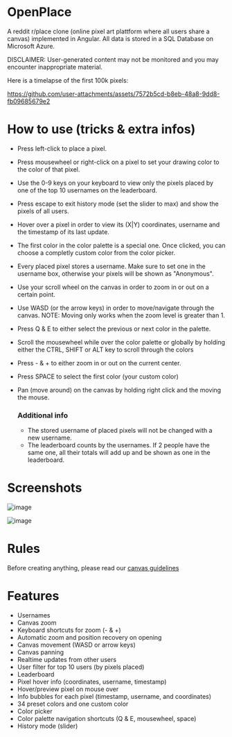 # OpenPlace

A reddit r/place clone (online pixel art plattform where all users share a canvas) implemented in Angular. All data is stored in a SQL Database on Microsoft Azure.

DISCLAIMER: User-generated content may not be monitored and you may encounter inappropriate material.

Here is a timelapse of the first 100k pixels:

https://github.com/user-attachments/assets/7572b5cd-b8eb-48a8-9dd8-fb09685679e2


# How to use (tricks & extra infos)

- Press left-click to place a pixel.
- Press mousewheel or right-click on a pixel to set your drawing color to the color of that pixel.
- Use the 0-9 keys on your keyboard to view only the pixels placed by one of the top 10 usernames on the leaderboard.
- Press escape to exit history mode (set the slider to max) and show the pixels of all users.
- Hover over a pixel in order to view its (X|Y) coordinates, username and the timestamp of its last update.
- The first color in the color palette is a special one. Once clicked, you can choose a completly custom color from the color picker.
- Every placed pixel stores a username. Make sure to set one in the username box, otherwise your pixels will be shown as "Anonymous".
- Use your scroll wheel on the canvas in order to zoom in or out on a certain point.
- Use WASD (or the arrow keys) in order to move/navigate through the canvas. NOTE: Moving only works when the zoom level is greater than 1.
- Press Q & E to either select the previous or next color in the palette.
- Scroll the mousewheel while over the color palette or globally by holding either the CTRL, SHIFT or ALT key to scroll through the colors
- Press - & + to either zoom in or out on the current center.
- Press SPACE to select the first color (your custom color)
- Pan (move around) on the canvas by holding right click and the moving the mouse.

  ### Additional info
  - The stored username of placed pixels will not be changed with a new username.
  - The leaderboard counts by the usernames. If 2 people have the same one, all their totals will add up and be shown as one in the leaderboard.

# Screenshots

![image](https://github.com/user-attachments/assets/afe227d0-0883-4d45-a5b5-ec054d879426)

![image](https://github.com/user-attachments/assets/fc139c57-99b2-4610-a2c6-fee1a7c8fa28)

# Rules

Before creating anything, please read our [canvas guidelines](https://github.com/veudal/openplace/blob/master/rules.md)

# Features

- Usernames
- Canvas zoom
- Keyboard shortcuts for zoom (- & +)
- Automatic zoom and position recovery on opening
- Canvas movement (WASD or arrow keys)
- Canvas panning
- Realtime updates from other users
- User filter for top 10 users (by pixels placed)
- Leaderboard
- Pixel hover info (coordinates, username, timestamp)
- Hover/preview pixel on mouse over
- Info bubbles for each pixel (timestamp, username, and coordinates)
- 34 preset colors and one custom color
- Color picker
- Color palette navigation shortcuts (Q & E, mousewheel, space)
- History mode (slider)
